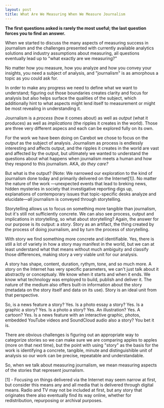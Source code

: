 ```yaml
---
layout: post
title: What Are We Measuring When We Measure Journalism
---
```


**The first questions asked is rarely the most useful; the last question forces you to find an answer.**

When we started to discuss the many aspects of measuring success in journalism and the challenges presented with currently available analytics solutions and industry assumptions about measuring, all questions eventually lead up to "what exactly are we measuring?"

No matter how you measure, how you analyze and how you convey your insights, you need a subject of analysis, and "journalism" is as amorphous a topic as you could ask for. 

In order to make any progress we need to define what we want to understand; figuring out those boundaries creates clarity and focus for analysis but also helps surface the qualities of the subject, which additionally hint to what aspects might lend itself to measurement or might be most revealing in understanding it.

Journalism is a *process* (how it comes about) as well as *output* (what it produces) as well as *implications* (the ripples it creates in the world). Those are three very different aspecs and each can be explored fully on its own. 

For the work we have been doing on Carebot we chose to focus on the *output* as the subject of analysis. Journalism as process is endlessly interesting and affects output, and the ripples it creates in the world are vast and affected by the output, but ultimately we wanted to understand the questions about what happens when journalism meets a human and how they respond to this journalism. AKA, *do they care?*

But what is the output? (Note: We narrowed our exploration to the kind of journalism done today and primarily delivered on the Internet[1]). No matter the nature of the work —unexpected events that lead to breking news, hidden mysteries in society that investigative reporting digs up, explanations of contemporary issues that topic-specific desks analyze and elucidate—all journalism is conveyed through storytelling.

Storytelling allows us to focus on something more tangible than journalism, but it's still not sufficiently concrete. We can also see process, output and implications in storytelling, so what about storytelling? Again, the answer for our purpose is its output: a *story*. Story as an artifact, the thing created by the process of doing journalism, and by turn the process of storytelling. 

With story we find something more concrete and identifiable. Yes, there is still a lot of variety in how a story may manifest in the world, but we can at least understand what that means without much ambiguity and classify those differences, making story a very viable unit for our analysis.

A story has shape, content, duration, rythym, tone, and so much more. A story on the Internet has very specific parameters, we can't just talk about it abstractly or conceptualy. We know when it starts and when it ends. We know what technology was employed to build, publish and deliver it. The nature of the medium also offers built-in information about the story (metadata on the story itself and data on its use). Story is an ideal unit from that perspective. 

So, is a news feature a story? Yes. Is a photo essay a story? Yes. Is a graphic a story? Yes. Is a photo a story? Yes. An illustration? Yes. A cartoon? Yes. Is a news feature with an interactive graphic, photos, embedded YouTube videos and SoundCloud audio also a story? You bet it is. 

There are obvious challenges is figuring out an appropriate way to categorize stories so we can make sure we are comparing apples to apples (more on that next time), but the point with using "story" as the basis for the work is identifying a concrete, tangible, minute and distinguishible unit of analysis so our work can be precise, repeatable and understandable. 

So, when we talk about measuring journalism, we mean measuring aspects of the stories that represent journalism. 

[1] - Focusing on things delivered via the Internet may seem narrow at first, but consider this means any and all media that is delivered through digital means. Radio and TV may not be included at first, but any story that originates there also eventually find its way online, whether for redistribution, repurposing or archival purposes.


